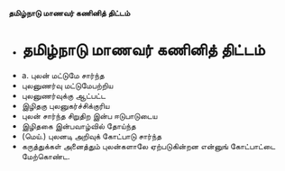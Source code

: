 **தமிழ்நாடு மாணவர் கணினித் திட்டம்**
- # தமிழ்நாடு மாணவர் கணினித் திட்டம்
- a. புலன் மட்டுமே சார்ந்த
- புலனுணர்வு மட்டுமேபற்றிய
- புலனுணர்வுக்கு ஆட்பட்ட
- இழிதகு புலனுகர்ச்சிக்குரிய
- புலன் சார்ந்த சிறுதிற இன்ப ஈடுபாடுடைய
- இழிதகை இன்பவாழ்வில் தோய்ந்த
- (மெய்.) புலனடி அறிவுக் கோட்பாடு சார்ந்த
- கருத்துக்கள் அனைத்தும் புலன்களாலே ஏற்படுகின்றன என்னுங் கோட்பாட்டை மேற்கொண்ட.

